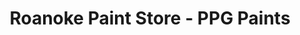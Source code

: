 ---
title: "Roanoke Paint Store - PPG Paints"
url: /roanoke/roanoke-paint-store-ppg-paints/
shop: paint
---